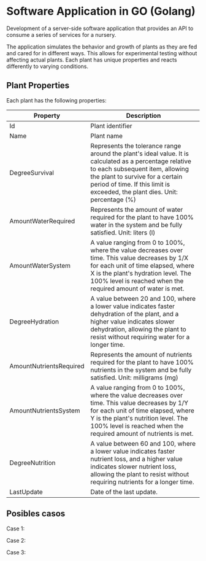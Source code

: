 # Software Application in GO (Golang)

Development of a server-side software application that provides an API to consume a series of services for a nursery.

The application simulates the behavior and growth of plants as they are fed and cared for in different ways. This allows for experimental testing without affecting actual plants. Each plant has unique properties and reacts differently to varying conditions.

## Plant Properties

Each plant has the following properties:

| Property | Description |
| --- | --- |
| Id | Plant identifier |
| Name | Plant name |
| DegreeSurvival | Represents the tolerance range around the plant's ideal value. It is calculated as a percentage relative to each subsequent item, allowing the plant to survive for a certain period of time. If this limit is exceeded, the plant dies. Unit: percentage (%) |
| AmountWaterRequired | Represents the amount of water required for the plant to have 100% water in the system and be fully satisfied. Unit: liters (l) |
| AmountWaterSystem | A value ranging from 0 to 100%, where the value decreases over time. This value decreases by 1/X for each unit of time elapsed, where X is the plant's hydration level. The 100% level is reached when the required amount of water is met. |
| DegreeHydration | A value between 20 and 100, where a lower value indicates faster dehydration of the plant, and a higher value indicates slower dehydration, allowing the plant to resist without requiring water for a longer time.
| AmountNutrientsRequired | Represents the amount of nutrients required for the plant to have 100% nutrients in the system and be fully satisfied. Unit: milligrams (mg) |
| AmountNutrientsSystem | A value ranging from 0 to 100%, where the value decreases over time. This value decreases by 1/Y for each unit of time elapsed, where Y is the plant's nutrition level. The 100% level is reached when the required amount of nutrients is met.
| DegreeNutrition | A value between 60 and 100, where a lower value indicates faster nutrient loss, and a higher value indicates slower nutrient loss, allowing the plant to resist without requiring nutrients for a longer time.
| LastUpdate | Date of the last update.

## Posibles casos

Case 1:

Case 2:

Case 3:
